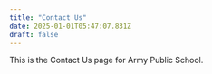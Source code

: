 ```yaml
---
title: "Contact Us"
date: 2025-01-01T05:47:07.831Z
draft: false
---
```


This is the Contact Us page for Army Public School.
